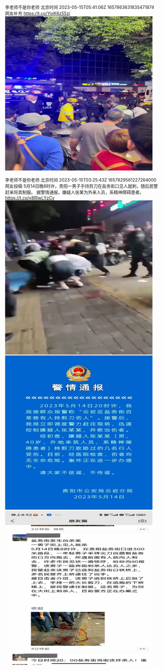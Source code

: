 李老师不是你老师 北京时间 2023-05-15T05:41:06Z 1657863631835471874<br>网友补充 https://t.co/YoiK6z55zi<br><img src='/temp/video/2023/u-Month-5/k-Day-15/whyyoutouzhele/1657863631835471874_0.jpg' width='480' height='500'><br><br>李老师不是你老师 北京时间 2023-05-15T03:25:43Z 1657829561227264000<br>网友投稿
5月14日晚8时许，贵阳一男子手持剪刀在盐务街口见人就刺，随后民警赶来将其制服。
据警情通报，嫌疑人张某为外来人员，系精神障碍患者。 https://t.co/y8RlwLYzCy<br><img src='/temp/video/2023/u-Month-5/k-Day-15/whyyoutouzhele/1657829561227264000_0.jpg' width='480' height='500'><img src='/temp/image/2023/u-Month-5/1657829561227264000_0.jpg' width='480' height='500'><img src='/temp/image/2023/u-Month-5/1657829561227264000_1.jpg' width='480' height='500'><br><br>